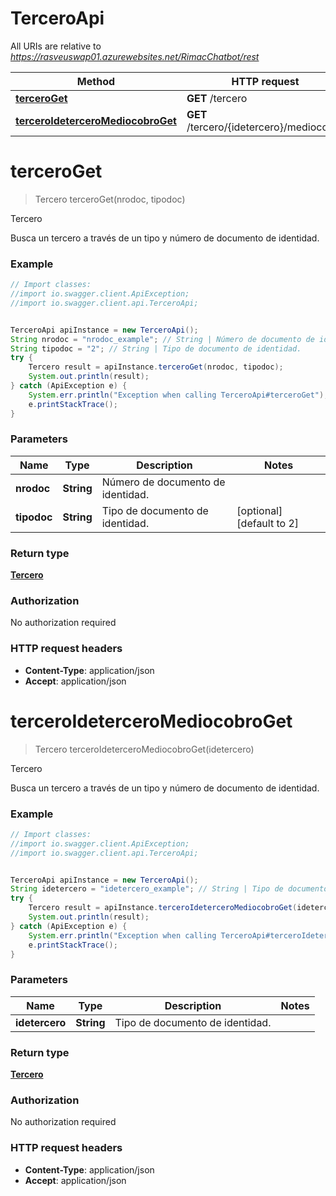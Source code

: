 # TerceroApi

All URIs are relative to *https://rasveuswap01.azurewebsites.net/RimacChatbot/rest*

Method | HTTP request | Description
------------- | ------------- | -------------
[**terceroGet**](TerceroApi.md#terceroGet) | **GET** /tercero | Tercero
[**terceroIdeterceroMediocobroGet**](TerceroApi.md#terceroIdeterceroMediocobroGet) | **GET** /tercero/{idetercero}/mediocobro | Tercero


<a name="terceroGet"></a>
# **terceroGet**
> Tercero terceroGet(nrodoc, tipodoc)

Tercero

Busca un tercero a través de un tipo y número de documento de identidad. 

### Example
```java
// Import classes:
//import io.swagger.client.ApiException;
//import io.swagger.client.api.TerceroApi;


TerceroApi apiInstance = new TerceroApi();
String nrodoc = "nrodoc_example"; // String | Número de documento de identidad.
String tipodoc = "2"; // String | Tipo de documento de identidad.
try {
    Tercero result = apiInstance.terceroGet(nrodoc, tipodoc);
    System.out.println(result);
} catch (ApiException e) {
    System.err.println("Exception when calling TerceroApi#terceroGet");
    e.printStackTrace();
}
```

### Parameters

Name | Type | Description  | Notes
------------- | ------------- | ------------- | -------------
 **nrodoc** | **String**| Número de documento de identidad. |
 **tipodoc** | **String**| Tipo de documento de identidad. | [optional] [default to 2]

### Return type

[**Tercero**](Tercero.md)

### Authorization

No authorization required

### HTTP request headers

 - **Content-Type**: application/json
 - **Accept**: application/json

<a name="terceroIdeterceroMediocobroGet"></a>
# **terceroIdeterceroMediocobroGet**
> Tercero terceroIdeterceroMediocobroGet(idetercero)

Tercero

Busca un tercero a través de un tipo y número de documento de identidad. 

### Example
```java
// Import classes:
//import io.swagger.client.ApiException;
//import io.swagger.client.api.TerceroApi;


TerceroApi apiInstance = new TerceroApi();
String idetercero = "idetercero_example"; // String | Tipo de documento de identidad.
try {
    Tercero result = apiInstance.terceroIdeterceroMediocobroGet(idetercero);
    System.out.println(result);
} catch (ApiException e) {
    System.err.println("Exception when calling TerceroApi#terceroIdeterceroMediocobroGet");
    e.printStackTrace();
}
```

### Parameters

Name | Type | Description  | Notes
------------- | ------------- | ------------- | -------------
 **idetercero** | **String**| Tipo de documento de identidad. |

### Return type

[**Tercero**](Tercero.md)

### Authorization

No authorization required

### HTTP request headers

 - **Content-Type**: application/json
 - **Accept**: application/json


